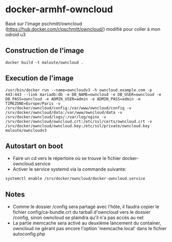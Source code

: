 # docker-armhf-owncloud
Basé sur l'image pschmitt/owncloud (https://hub.docker.com/r/pschmitt/owncloud/) modifié pour coller à mon odroid u3
## Construction de l'image
```
docker build -t maloute/owncloud .
```

## Execution de l'image
```
/usr/bin/docker run --name=owncloudv3 -h owncloud.example.com -p 443:443 --link mariadb:db -e DB_NAME=owncloud -e DB_USER=owncloud -e DB_PASS=owncloud -e ADMIN_USER=admin -e ADMIN_PASS=admin -e TIMEZONE=Europe/Paris -v /srv/docker/owncloud/config:/var/www/owncloud/config -v /srv/docker/owncloud/data:/var/www/owncloud/data -v /srv/docker/owncloud/logs/:/var/log/nginx -v /srv/docker/owncloud/owncloud.crt:/etc/ssl/certs/owncloud.crt -v /srv/docker/owncloud/owncloud.key:/etc/ssl/private/owncloud.key maloute/owncloudv3
```
## Autostart on boot
- Faire un cd vers le répertoire où se trouve le fichier docker-owncloud.service
- Activer le service systemd via la commande suivante:

```
systemctl enable /srv/docker/owncloud/docker-owncloud.service
```

## Notes
- Comme le dossier /config sera partagé avec l'hôte, il faudra copier le fichier config/ca-bundle.crt du tarball d'owncloud vers le dossier /config, sinon owncloud se plaindra qu'il n'a pas accès au net
- La partie memcache sera activé au deuxième lancement du container, owncloud ne gérant pas encore l'option 'memcache.local' dans le fichier autoconfig.php
